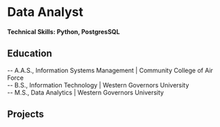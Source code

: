 # Data Analyst

#### Technical Skills: Python, PostgresSQL

## Education
-- A.A.S., Information Systems Management | Community College of Air Force  
-- B.S., Information Technology | Western Governors University  
-- M.S., Data Analytics | Western Governors University

## Projects
